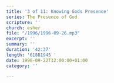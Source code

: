 ```yaml
---
title: '3 of 11: Knowing Gods Presence'
series: The Presence of God
scripture: ''
church: esher
file: "/1996/1996-09-26.mp3"
excerpt: ''
summary: ''
duration: '42:37'
length: '61881945 '
date: 1996-09-22T12:00:00+01:00
category: ''

---
```

